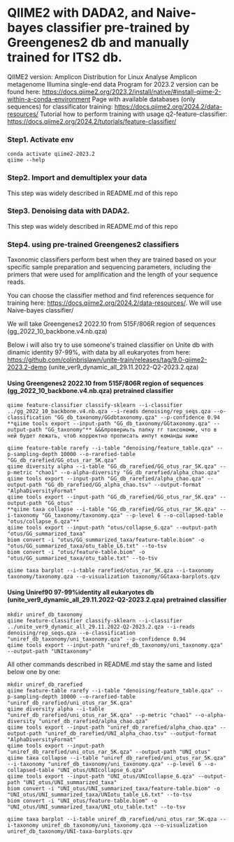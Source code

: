 # QIIME2 with DADA2, and Naive-bayes classifier pre-trained by Greengenes2 db and manually trained for ITS2 db.

QIIME2 version: Amplicon Distribution for Linux
Analyse Amplicon metagenome Illumina single-end data
Program for 2023.2 version can be found here: https://docs.qiime2.org/2023.2/install/native/#install-qiime-2-within-a-conda-environment
Page with available databases (only sequences) for classificator training: https://docs.qiime2.org/2024.2/data-resources/
Tutorial how to perform training with usage q2-feature-classifier: https://docs.qiime2.org/2024.2/tutorials/feature-classifier/ 

### Step1. Activate env
```
conda activate qiime2-2023.2
qiime --help
```
### Step2. Import and demultiplex your data
This step was widely described in README.md of this repo

### Step3. Denoising data with DADA2.
This step was widely described in README.md of this repo

### Step4. using pre-trained Greengenes2 classifiers
Taxonomic classifiers perform best when they are trained based on your specific sample preparation and sequencing parameters, including the primers that were used for amplification and the length of your sequence reads.

You can choose the classifier method and find references sequence for training here: https://docs.qiime2.org/2024.2/data-resources/. We will use Naive-bayes classifier/

We will take Greengenes2 2022.10 from 515F/806R region of sequences (gg_2022_10_backbone.v4.nb.qza)

Below i will also try to use someone's trained classifier on Unite db with dinamic identity 97-99%, with data by all eukaryotes from here: https://github.com/colinbrislawn/unite-train/releases/tag/9.0-qiime2-2023.2-demo (unite_ver9_dynamic_all_29.11.2022-Q2-2023.2.qza)

#### Using Greengenes2 2022.10 from 515F/806R region of sequences (gg_2022_10_backbone.v4.nb.qza) pretrained classifier

```mkdir GG_db_taxonomy
qiime feature-classifier classify-sklearn --i-classifier ../gg_2022_10_backbone.v4.nb.qza --i-reads denoising/rep_seqs.qza --o-classification "GG_db_taxonomy/GGdbtaxonomy.qza" --p-confidence 0.94
**qiime tools export --input-path "GG_db_taxonomy/GGtaxonomy.qza" --output-path "GG_taxonomy"** &&&провериьть папку гг таксономи, что в ней будет лежать, чтоб корректно прописать инпут команды ниже
```

```mkdir GG_db_rarefied
qiime feature-table rarefy --i-table "denoising/feature_table.qza" --p-sampling-depth 10000 --o-rarefied-table "GG_db_rarefied/GG_otus_rar_5K.qza"
qiime diversity alpha --i-table "GG_db_rarefied/GG_otus_rar_5K.qza" --p-metric "chao1" --o-alpha-diversity "GG_db_rarefied/alpha_chao.qza"
qiime tools export --input-path "GG_db_rarefied/alpha_chao.qza" --output-path "GG_db_rarefied/GG_alpha_chao.tsv" --output-format "AlphaDiversityFormat"
qiime tools export --input-path "GG_db_rarefied/GG_otus_rar_5K.qza" --output-path "GG_otus"
**qiime taxa collapse --i-table "GG_db_rarefied/GG_otus_rar_5K.qza" --i-taxonomy "GG_taxonomy/taxonomy.qza" --p-level 6 --o-collapsed-table "otus/collapse_6.qza"**
qiime tools export --input-path "otus/collapse_6.qza" --output-path "otus/GG_summarized_taxa"
biom convert -i "otus/GG_summarized_taxa/feature-table.biom" -o "otus/GG_summarized_taxa/otu_table_L6.txt" --to-tsv
biom convert -i "otus/feature-table.biom" -o "otus/GG_summarized_taxa/otu_table.txt" --to-tsv

qiime taxa barplot --i-table rarefied/otus_rar_5K.qza --i-taxonomy taxonomy/taxonomy.qza --o-visualization taxonomy/GGtaxa-barplots.qzv
```

#### Using Uniref90 97-99%identity all eukaryotes db (unite_ver9_dynamic_all_29.11.2022-Q2-2023.2.qza) pretrained classifier

```
mkdir uniref_db_taxonomy
qiime feature-classifier classify-sklearn --i-classifier ../unite_ver9_dynamic_all_29.11.2022-Q2-2023.2.qza --i-reads denoising/rep_seqs.qza --o-classification "uniref_db_taxonomy/uni_taxonomy.qza" --p-confidence 0.94
qiime tools export --input-path "uniref_db_taxonomy/uni_taxonomy.qza" --output-path "UNItaxonomy"

```
All other commands described in README.md stay the same and listed below one by one:

```
mkdir uniref_db_rarefied
qiime feature-table rarefy --i-table "denoising/feature_table.qza" --p-sampling-depth 10000 --o-rarefied-table "uniref_db_rarefied/uni_otus_rar_5K.qza"
qiime diversity alpha --i-table "uniref_db_rarefied/uni_otus_rar_5K.qza" --p-metric "chao1" --o-alpha-diversity "uniref_db_rarefied/alpha_chao.qza"
qiime tools export --input-path "uniref_db_rarefied/alpha_chao.qza" --output-path "uniref_db_rarefied/UNI_alpha_chao.tsv" --output-format "AlphaDiversityFormat"
qiime tools export --input-path "uniref_db_rarefied/uni_otus_rar_5K.qza" --output-path "UNI_otus"
qiime taxa collapse --i-table "uniref_db_rarefied/uni_otus_rar_5K.qza" --i-taxonomy "uniref_db_taxonomy/uni_taxonomy.qza" --p-level 6 --o-collapsed-table "UNI_otus/UNIcollapse_6.qza" 
qiime tools export --input-path "UNI_otus/UNIcollapse_6.qza" --output-path "UNI_otus/UNI_summarized_taxa"
biom convert -i "UNI_otus/UNI_summarized_taxa/feature-table.biom" -o "UNI_otus/UNI_summarized_taxa/UNIotu_table_L6.txt" --to-tsv
biom convert -i "UNI_otus/feature-table.biom" -o "UNI_otus/UNI_summarized_taxa/UNI_otu_table.txt" --to-tsv

qiime taxa barplot --i-table uniref_db_rarefied/uni_otus_rar_5K.qza --i-taxonomy uniref_db_taxonomy/uni_taxonomy.qza --o-visualization uniref_db_taxonomy/UNI-taxa-barplots.qzv
```

